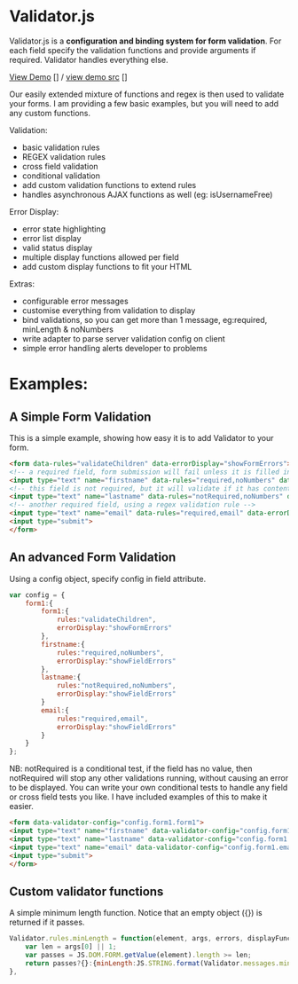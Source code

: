 Validator.js
============

Validator.js is a **configuration and binding system for form validation**.
For each field specify the validation functions and provide arguments if required.
Validator handles everything else.

[View Demo] [] / [view demo src] []

[View Demo]: http://jsfiddle.net/rossillingworth/yKZWK/embedded/result/
[view demo src]: http://jsfiddle.net/rossillingworth/yKZWK/

Our easily extended mixture of functions and regex is then used to validate your forms.
I am providing a few basic examples, but you will need to add any custom functions.

Validation:

* basic validation rules
* REGEX validation rules
* cross field validation
* conditional validation
* add custom validation functions to extend rules
* handles asynchronous AJAX functions as well (eg: isUsernameFree)

Error Display:

* error state highlighting
* error list display
* valid status display
* multiple display functions allowed per field
* add custom display functions to fit your HTML

Extras:

* configurable error messages
* customise everything from validation to display
* bind validations, so you can get more than 1 message, eg:required, minLength & noNumbers
* write adapter to parse server validation config on client
* simple error handling alerts developer to problems


Examples:
=

A Simple Form Validation
------------------------

This is a simple example, showing how easy it is to add Validator to your form.

```html
<form data-rules="validateChildren" data-errorDisplay="showFormErrors">
<!-- a required field, form submission will fail unless it is filled in -->
<input type="text" name="firstname" data-rules="required,noNumbers" data-errorDisplay="showFieldErrors">
<!-- this field is not required, but it will validate if it has content, if it fails, form will not submit -->
<input type="text" name="lastname" data-rules="notRequired,noNumbers" data-errorDisplay="showFieldErrors">
<!-- another required field, using a regex validation rule -->
<input type="text" name="email" data-rules="required,email" data-errorDisplay="showFieldErrors">
<input type="submit">
</form>
```

An advanced Form Validation
---------------------------

Using a config object, specify config in field attribute.

```javascript
var config = {
    form1:{
        form1:{
            rules:"validateChildren",
            errorDisplay:"showFormErrors"
        },
        firstname:{
            rules:"required,noNumbers",
            errorDisplay:"showFieldErrors"
        },
        lastname:{
            rules:"notRequired,noNumbers",
            errorDisplay:"showFieldErrors"
        }
        email:{
            rules:"required,email",
            errorDisplay:"showFieldErrors"
        }
    }
};
```

NB: notRequired is a conditional test, if the field has no value, then notRequired will stop any other validations
running, without causing an error to be displayed. You can write your own conditional tests to handle any
field or cross field tests you like. I have included examples of this to make it easier.

```html
<form data-validator-config="config.form1.form1">
<input type="text" name="firstname" data-validator-config="config.form1.firstname">
<input type="text" name="lastname" data-validator-config="config.form1.lastname">
<input type="text" name="email" data-validator-config="config.form1.email">
<input type="submit">
</form>
```



Custom validator functions
--------------------------

A simple minimum length function. Notice that an empty object ({}) is returned if it passes.

```javascript
Validator.rules.minLength = function(element, args, errors, displayFunction){
    var len = args[0] || 1;
    var passes = JS.DOM.FORM.getValue(element).length >= len;
    return passes?{}:{minLength:JS.STRING.format(Validator.messages.minLength,len)};
},
```



